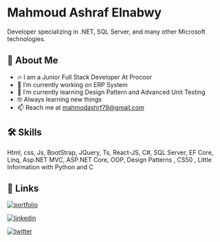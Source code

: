 
# Mahmoud Ashraf Elnabwy

Developer specializing in .NET, SQL Server, and many other Microsoft technologies.


## 🚀 About Me

- 🔥 I am a Junior Full Stack Developer At Procoor 
- 🔭 I’m currently working on ERP System
- 🌱 I’m currently learning Design Pattern and Advanced Unit Testing
- 🤓 Always learning new things
- 📫 Reach me at  mahmodashrf79@gmail.com






## 🛠 Skills
Html, css, Js, BootStrap, JQuery, Ts, React-JS,
C#, SQL Server, EF Core, Linq, Asp.NET MVC, ASP.NET Core,
OOP, Design Patterns , CS50 ,
Little Information with Python and C 


## 🔗 Links
[![portfolio](https://img.shields.io/badge/my_portfolio-000?style=for-the-badge&logo=ko-fi&logoColor=white)](https://mahmoudashraf2899.github.io/personal_portofolio-main/)

[![linkedin](https://img.shields.io/badge/linkedin-0A66C2?style=for-the-badge&logo=linkedin&logoColor=white)](https://www.linkedin.com/in/mahmoud-ashraf-elnabwy-4358191a5/)

[![twitter](https://img.shields.io/badge/What'sApp-01007821111-green)](https://twitter.com/)

